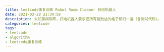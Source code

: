 ```yaml
---
title: leetcode康复训练 Robot Room Cleaner 扫地机器人
date: 2021-03-28 21:34:59
description: 未知房间矩阵，扫地机器人要求把所有能到达的格子都扫一遍（含测试代码）。
categories: leetcode
tags:
- leetcode
- algorithm
- leetcode康复训练
---
```


